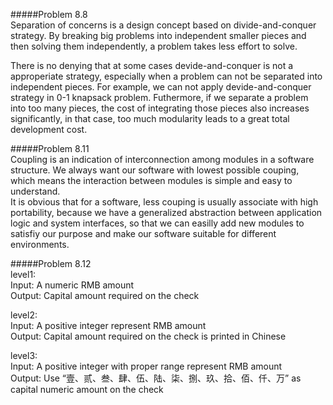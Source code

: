 
#####Problem 8.8  
Separation of concerns is a design concept based on divide-and-conquer strategy. By breaking big problems into independent smaller pieces and then solving them independently, a problem takes less effort to solve.  

There is no denying that at some cases devide-and-conquer is not a approperiate strategy, especially when a problem can not be separated into independent pieces. For example, we can not apply devide-and-conquer strategy in 0-1 knapsack problem. Futhermore, if we separate a problem into too many pieces, the cost of integrating those pieces also increases significantly, in that case, too much modularity leads to a great total development cost.    

#####Problem 8.11  
Coupling is an indication of interconnection among modules in a software structure. We always want our software with lowest possible couping, which means the interaction between modules is simple and easy to understand.  
It is obvious that for a software, less couping is usually associate with high portability, because we have a generalized abstraction between application logic and system interfaces, so that we can easilly add new modules to satisfiy our purpose and make our software suitable for different environments.

#####Problem 8.12  
level1:  
Input: A numeric RMB amount  
Output: Capital amount required on the check   

level2:  
Input: A positive integer represent RMB amount  
Output: Capital amount required on the check is printed in Chinese  

level3:  
Input: A positive integer with proper range represent RMB amount  
Output: Use “壹、贰、叁、肆、伍、陆、柒、捌、玖、拾、佰、仟、万” as capital numeric amount on the check  

